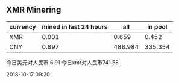 ## XMR Minering

|currency|mined in last 24 hours|all|in pool|
|---|---|---|---|
|XMR|0.001|0.659|0.452|
|CNY|0.897|488.984|335.354|

今日美元对人民币 6.91	今日xmr对人民币741.58


2018-10-17 09:20